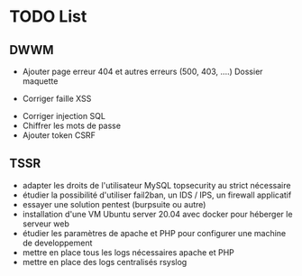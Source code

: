 # TODO List

## DWWM
- Ajouter page erreur 404 et autres erreurs (500, 403, ....) Dossier maquette
* Corriger faille XSS
- Corriger injection SQL
- Chiffrer les mots de passe
- Ajouter token CSRF

## TSSR
- adapter les droits de l'utilisateur MySQL topsecurity au strict nécessaire
- étudier la possibilité d'utiliser fail2ban, un IDS / IPS, un firewall applicatif
- essayer une solution pentest (burpsuite ou autre)
- installation d'une VM Ubuntu server 20.04 avec docker pour héberger le serveur web
- étudier les paramètres de apache et PHP pour configurer une machine de developpement
- mettre en place tous les logs nécessaires apache et PHP
- mettre en place des logs centralisés rsyslog